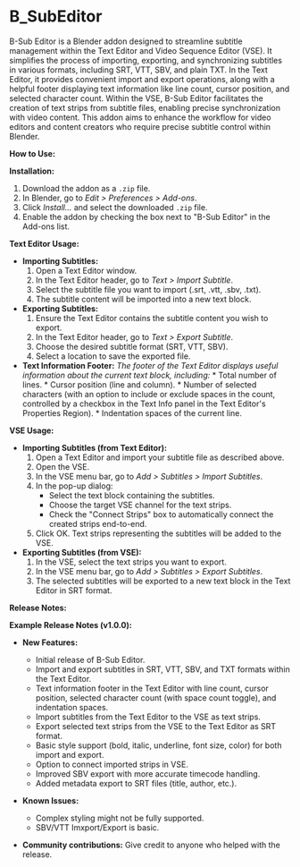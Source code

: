 # B_SubEditor

B-Sub Editor is a Blender addon designed to streamline subtitle management within the Text Editor and Video Sequence Editor (VSE). It simplifies the process of importing, exporting, and synchronizing subtitles in various formats, including SRT, VTT, SBV, and plain TXT. In the Text Editor, it provides convenient import and export operations, along with a helpful footer displaying text information like line count, cursor position, and selected character count. Within the VSE, B-Sub Editor facilitates the creation of text strips from subtitle files, enabling precise synchronization with video content. This addon aims to enhance the workflow for video editors and content creators who require precise subtitle control within Blender.

**How to Use:**

**Installation:**

1.  Download the addon as a `.zip` file.
2.  In Blender, go to *Edit > Preferences > Add-ons*.
3.  Click *Install...* and select the downloaded `.zip` file.
4.  Enable the addon by checking the box next to "B-Sub Editor" in the Add-ons list.

**Text Editor Usage:**

*   **Importing Subtitles:**
    1.  Open a Text Editor window.
    2.  In the Text Editor header, go to *Text > Import Subtitle*.
    3.  Select the subtitle file you want to import (.srt, .vtt, .sbv, .txt).
    4.  The subtitle content will be imported into a new text block.
*   **Exporting Subtitles:**
    1.  Ensure the Text Editor contains the subtitle content you wish to export.
    2.  In the Text Editor header, go to *Text > Export Subtitle*.
    3.  Choose the desired subtitle format (SRT, VTT, SBV).
    4.  Select a location to save the exported file.
*   **Text Information Footer:**
    *The footer of the Text Editor displays useful information about the current text block, including:*
        *   Total number of lines.
        *   Cursor position (line and column).
        *   Number of selected characters (with an option to include or exclude spaces in the count, controlled by a checkbox in the Text Info panel in the Text Editor's Properties Region).
        * Indentation spaces of the current line.

**VSE Usage:**

*   **Importing Subtitles (from Text Editor):**
    1.  Open a Text Editor and import your subtitle file as described above.
    2.  Open the VSE.
    3.  In the VSE menu bar, go to *Add > Subtitles > Import Subtitles*.
    4.  In the pop-up dialog:
        *   Select the text block containing the subtitles.
        *   Choose the target VSE channel for the text strips.
        *   Check the "Connect Strips" box to automatically connect the created strips end-to-end.
    5. Click OK. Text strips representing the subtitles will be added to the VSE.
*   **Exporting Subtitles (from VSE):**
    1.  In the VSE, select the text strips you want to export.
    2.  In the VSE menu bar, go to *Add > Subtitles > Export Subtitles*.
    3.  The selected subtitles will be exported to a new text block in the Text Editor in SRT format.

**Release Notes:**

**Example Release Notes (v1.0.0):**

*   **New Features:**
    *   Initial release of B-Sub Editor.
    *   Import and export subtitles in SRT, VTT, SBV, and TXT formats within the Text Editor.
    *   Text information footer in the Text Editor with line count, cursor position, selected character count (with space count toggle), and indentation spaces.
    *   Import subtitles from the Text Editor to the VSE as text strips.
    *   Export selected text strips from the VSE to the Text Editor as SRT format.
    *   Basic style support (bold, italic, underline, font size, color) for both import and export.
    *   Option to connect imported strips in VSE.
    *   Improved SBV export with more accurate timecode handling.
    *   Added metadata export to SRT files (title, author, etc.).


*   **Known Issues:**
    *   Complex styling might not be fully supported.
    *   SBV/VTT Imxport/Export is basic.

*   **Community contributions:** Give credit to anyone who helped with the release.

